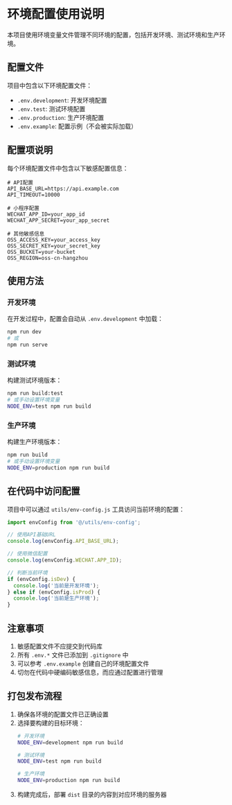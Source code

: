 # 环境配置使用说明

本项目使用环境变量文件管理不同环境的配置，包括开发环境、测试环境和生产环境。

## 配置文件

项目中包含以下环境配置文件：

- `.env.development`: 开发环境配置
- `.env.test`: 测试环境配置
- `.env.production`: 生产环境配置
- `.env.example`: 配置示例（不会被实际加载）

## 配置项说明

每个环境配置文件中包含以下敏感配置信息：

```
# API配置
API_BASE_URL=https://api.example.com
API_TIMEOUT=10000

# 小程序配置
WECHAT_APP_ID=your_app_id
WECHAT_APP_SECRET=your_app_secret

# 其他敏感信息
OSS_ACCESS_KEY=your_access_key
OSS_SECRET_KEY=your_secret_key
OSS_BUCKET=your-bucket
OSS_REGION=oss-cn-hangzhou
```

## 使用方法

### 开发环境

在开发过程中，配置会自动从 `.env.development` 中加载：

```bash
npm run dev
# 或
npm run serve
```

### 测试环境

构建测试环境版本：

```bash
npm run build:test
# 或手动设置环境变量
NODE_ENV=test npm run build
```

### 生产环境

构建生产环境版本：

```bash
npm run build
# 或手动设置环境变量
NODE_ENV=production npm run build
```

## 在代码中访问配置

项目中可以通过 `utils/env-config.js` 工具访问当前环境的配置：

```javascript
import envConfig from '@/utils/env-config';

// 使用API基础URL
console.log(envConfig.API_BASE_URL);

// 使用微信配置
console.log(envConfig.WECHAT.APP_ID);

// 判断当前环境
if (envConfig.isDev) {
  console.log('当前是开发环境');
} else if (envConfig.isProd) {
  console.log('当前是生产环境');
}
```

## 注意事项

1. 敏感配置文件不应提交到代码库
2. 所有 `.env.*` 文件已添加到 `.gitignore` 中
3. 可以参考 `.env.example` 创建自己的环境配置文件
4. 切勿在代码中硬编码敏感信息，而应通过配置进行管理

## 打包发布流程

1. 确保各环境的配置文件已正确设置
2. 选择要构建的目标环境：
   ```bash
   # 开发环境
   NODE_ENV=development npm run build
   
   # 测试环境
   NODE_ENV=test npm run build
   
   # 生产环境
   NODE_ENV=production npm run build
   ```
3. 构建完成后，部署 `dist` 目录的内容到对应环境的服务器 